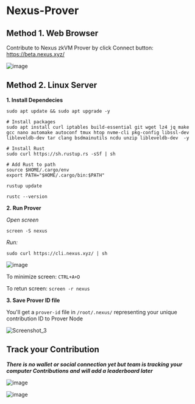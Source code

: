 # Nexus-Prover

## Method 1. Web Browser
Contribute to Nexus zkVM Prover by click Connect button: https://beta.nexus.xyz/

![image](https://github.com/user-attachments/assets/6cdd207b-c623-4621-a052-56f35ee13e09)



## Method 2. Linux Server
**1. Install Dependecies**
```console
sudo apt update && sudo apt upgrade -y
```
```console
# Install packages
sudo apt install curl iptables build-essential git wget lz4 jq make gcc nano automake autoconf tmux htop nvme-cli pkg-config libssl-dev libleveldb-dev tar clang bsdmainutils ncdu unzip libleveldb-dev  -y
```
```console
# Install Rust
sudo curl https://sh.rustup.rs -sSf | sh
```
```console
# Add Rust to path
source $HOME/.cargo/env
export PATH="$HOME/.cargo/bin:$PATH"
```
```console
rustup update

rustc --version
```

**2. Run Prover**

*Open screen*
```console
screen -S nexus
```
*Run:*
```console
sudo curl https://cli.nexus.xyz/ | sh
```
![image](https://github.com/user-attachments/assets/6d79fad5-4153-4927-b3e2-559fe70fe5b5)

To minimize screen: `CTRL+A+D`

To retun screen: `screen -r nexus`

**3. Save Prover ID file**

You'll get a `prover-id` file in `/root/.nexus/` representing your unique contribution ID to Prover Node

![Screenshot_3](https://github.com/user-attachments/assets/5362c2b7-f116-4086-aeec-44fc7b425d05)


## Track your Contribution
***There is no wallet or social connection yet but team is tracking your computer Contributions and will add a leaderboard later***

![image](https://github.com/user-attachments/assets/9f8f86bd-a250-4b9e-834c-170a3f66f371)

![image](https://github.com/user-attachments/assets/6bf910e5-a9e0-443e-951a-bf828818fbfc)




